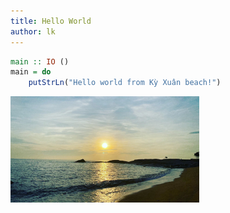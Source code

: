 ```yaml
---
title: Hello World
author: lk
---
```


```haskell
main :: IO ()
main = do
    putStrLn("Hello world from Kỳ Xuân beach!")
```

<img src="../images/2022-08-28-hello-world-kyxuan.jpg" width=60% height=60% alt="ky xuan beach">


